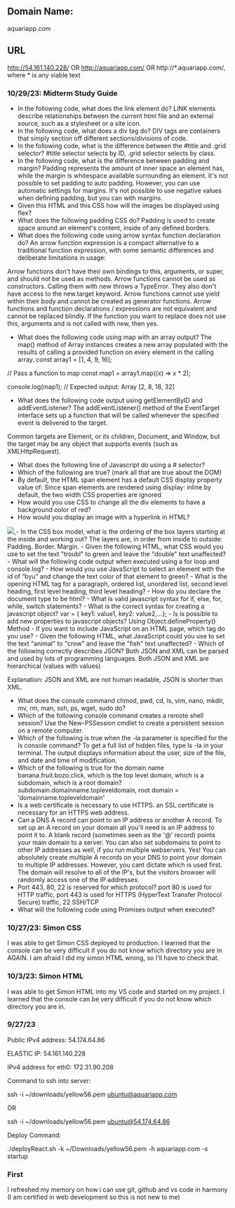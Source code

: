 ## Domain Name:
aquariapp.com



## URL
http://54.161.140.228/ OR http://aquariapp.com/ OR http://*.aquariapp.com/, where * is any viable text

### 10/29/23: Midterm Study Guide
- In the following code, what does the link element do? LINK elements describe relationships between the current html file and an external source, such as a stylesheet or a site icon.
- In the following code,  what does a div tag do? DIV tags are containers that simply section off different sections/divisions of code.
- In the following code, what is the difference between the #title and .grid selector? #title selector selects by ID, .grid selector selects by class.
- In the following code, what is the difference between padding and margin? Padding represents the amount of inner space an element has, while the margin is whitespace available surrounding an element. It's not possible to set padding to auto padding. However, you can use automatic settings for margins. It's not possible to use negative values when defining padding, but you can with margins.
- Given this HTML and this CSS how will the images be displayed using flex?
- What does the following padding CSS do? Padding is used to create space around an element's content, inside of any defined borders.
- What does the following code using arrow syntax function declaration do? An arrow function expression is a compact alternative to a traditional function expression, with some semantic differences and deliberate limitations in usage:

Arrow functions don't have their own bindings to this, arguments, or super, and should not be used as methods.
Arrow functions cannot be used as constructors. Calling them with new throws a TypeError. They also don't have access to the new.target keyword.
Arrow functions cannot use yield within their body and cannot be created as generator functions. Arrow functions and function declarations / expressions are not equivalent and cannot be replaced blindly.
If the function you want to replace does not use this, arguments and is not called with new, then yes.
- What does the following code using map with an array output? The map() method of Array instances creates a new array populated with the results of calling a provided function on every element in the calling array. 
const array1 = [1, 4, 9, 16];

// Pass a function to map
const map1 = array1.map((x) => x * 2);

console.log(map1);
// Expected output: Array [2, 8, 18, 32]

- What does the following code output using getElementByID and addEventListener?
The addEventListener() method of the EventTarget interface sets up a function that will be called whenever the specified event is delivered to the target.

Common targets are Element, or its children, Document, and Window, but the target may be any object that supports events (such as XMLHttpRequest).
- What does the following line of Javascript do using a # selector?
- Which of the following are true? (mark all that are true about the DOM)
- By default, the HTML span element has a default CSS display property value of: Since span elements are rendered using display: inline by default, the two width CSS properties are ignored
- How would you use CSS to change all the div elements to have a background color of red?
- How would you display an image with a hyperlink in HTML? 
<a href="https://www.educative.io" target="_blank">
      <img src="https://www.educative.io/static/imgs/logos/logoMarkv2.png">
    </a>
- In the CSS box model, what is the ordering of the box layers starting at the inside and working out?
The layers are, in order from inside to outside: Padding. Border. Margin.
- Given the following HTML, what CSS would you use to set the text "troubl" to green and leave the "double" text unaffected?
- What will the following code output when executed using a for loop and console.log?
- How would you use JavaScript to select an element with the id of “byu” and change the text color of that element to green?
- What is the opening HTML tag for a paragraph, ordered list, unordered list, second level heading, first level heading, third level heading?
- How do you declare the document type to be html?
- What is valid javascript syntax for if, else, for, while, switch statements?
- What is the correct syntax for creating a javascript object?
var <object-name> = { key1: value1, key2: value2,...};
- Is is possible to add new properties to javascript objects?
Using Object.defineProperty() Method
- If you want to include JavaScript on an HTML page, which tag do you use?
<script> and </script>
- Given the following HTML, what JavaScript could you use to set the text "animal" to "crow" and leave the "fish" text unaffected?
- Which of the following correctly describes JSON?
Both JSON and XML can be parsed and used by lots of programming languages.
Both JSON and XML are hierarchical (values with values)

 Explanation:  JSON and XML are not human readable, JSON is shorter than XML.
- What does the console command chmod, pwd, cd, ls, vim, nano, mkdir, mv, rm, man, ssh, ps, wget, sudo  do? 
- Which of the following console command creates a remote shell session?
Use the New-PSSession cmdlet to create a persistent session on a remote computer.
- Which of the following is true when the -la parameter is specified for the ls console command?
To get a full list of hidden files, type ls -la in your terminal. The output displays information about the user, size of the file, and date and time of modification.
- Which of the following is true for the domain name banana.fruit.bozo.click, which is the top level domain, which is a subdomain, which is a root domain? subdomain.domainname.topleveldomain, root domain = 'domainname.topleveldomain'
- Is a web certificate is necessary to use HTTPS. an SSL certificate is necessary for an HTTPS web address.
- Can a DNS A record can point to an IP address or another A record. To set up an A record on your domain all you'll need is an IP address to point it to. A blank record (sometimes seen as the '@' record) points your main domain to a server. You can also set subdomains to point to other IP addresses as well, if you run multiple webservers. Yes! You can absolutely create multiple A records on your DNS to point your domain to multiple IP addresses. However, you cant dictate which is used first. The domain will resolve to all of the IP's, but the visitors browser will randomly access one of the IP addresses.
- Port 443, 80, 22 is reserved for which protocol? port 80 is used for HTTP traffic, port 443 is used for HTTPS (HyperText Transfer Protocol Secure) traffic, 22	SSH/TCP
- What will the following code using Promises output when executed?
 





### 10/27/23: Simon CSS
I was able to get Simon CSS deployed to production. I learned that the console can be very difficult if you do not know which directory you are in AGAIN. I am afraid I did my simon HTML wrong, so I'll have to check that.


### 10/3/23: Simon HTML
I was able to get Simon HTML into my VS code and started on my project. I learned that the console can be very difficult if you do not know which directory you are in.



### 9/27/23
Public IPv4 address: 54.174.64.86

ELASTIC IP: 54.161.140.228

IPv4 address for eth0: 172.31.90.208

Command to ssh into server: 


ssh -i ~/downloads/yellow56.pem ubuntu@aquariapp.com


OR


ssh -i ~/downloads/yellow56.pem ubuntu@54.174.64.86

Deploy Command:

./deployReact.sh -k ~/Downloads/yellow56.pem -h aquariapp.com -s startup



### First
I refreshed my memory on how i can use git, github and vs code in harmony (I am certified in web development so this is not new to me)
